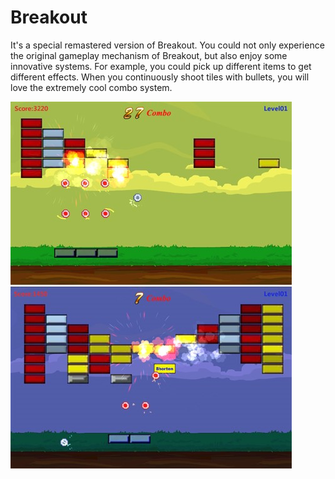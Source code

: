 # Breakout
It's a special remastered version of Breakout. You could not only experience the original gameplay mechanism of Breakout, but also enjoy some innovative systems. For example, you could pick up different items to get different effects. When you continuously shoot tiles with bullets, you will love the extremely cool combo system.

![image](https://github.com/ericgu-frommars/breakout/raw/master/Shots/1.jpg)
![image](https://github.com/ericgu-frommars/breakout/raw/master/Shots/2.jpg)
